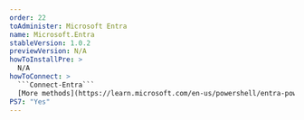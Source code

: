 ```yaml
---
order: 22
toAdminister: Microsoft Entra
name: Microsoft.Entra
stableVersion: 1.0.2
previewVersion: N/A
howToInstallPre: >
  N/A
howToConnect: >
  ```Connect-Entra```
  [More methods](https://learn.microsoft.com/en-us/powershell/entra-powershell/installation)
PS7: "Yes"
---
```

